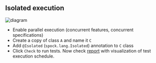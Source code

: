 ## Isolated execution

![diagram](.readme/README-Isolated.svg)

- Enable parallel execution (concurrent features, concurrent specifications)
- Create a copy of class `A` and name it `C`
- Add `@Isolated` (`spock.lang.Isolated`) annotation to `C` class
- Click `Check` to run tests. Now check [report](file://part1.0-introduction/no-parallelization/build/reports/tests-execution/html/test.html) with visualization of test execution schedule. 
